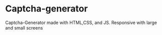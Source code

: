 # Captcha-generator
Captcha-Generator made with HTML,CSS, and JS. Responsive with large and small screens
